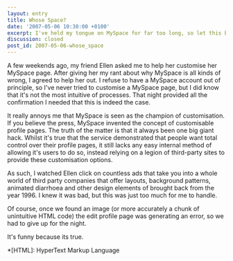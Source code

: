 ```yaml
---
layout: entry
title: Whose Space?
date: '2007-05-06 10:30:00 +0100'
excerpt: I've held my tongue on MySpace for far too long, so let this be the first of many complaints I have about this service.
discussion: closed
post_id: 2007-05-06-whose_space
---
```

A few weekends ago, my friend Ellen asked me to help her customise her MySpace page. After giving her my rant about why MySpace is all kinds of wrong, I agreed to help her out. I refuse to have a MySpace account out of principle, so I've never tried to customise a MySpace page, but I did know that it's not the most intuitive of processes. That night provided all the confirmation I needed that this is indeed the case.

It really annoys me that MySpace is seen as the champion of customisation. If you believe the press, MySpace invented the concept of customisable profile pages. The truth of the matter is that it always been one big giant hack. Whilst it's true that the service demonstrated that people want total control over their profile pages, it still lacks any easy internal method of allowing it's users to do so, instead relying on a legion of third-party sites to provide these customisation options.

As such, I watched Ellen click on countless ads that take you into a whole world of third party companies that offer layouts, background patterns, animated diarrhoea and other design elements of brought back from the year 1996. I knew it was bad, but this was just too much for me to handle.

Of course, once we found an image (or more accurately a chunk of unintuitive HTML code) the edit profile page was generating an error, so we had to give up for the night.

It's funny because its true.

*[HTML]: HyperText Markup Language